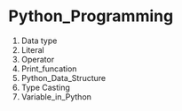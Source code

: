 # Python_Programming
1. Data type
2. Literal
3. Operator
4. Print_funcation
5. Python_Data_Structure
6. Type Casting
7. Variable_in_Python
